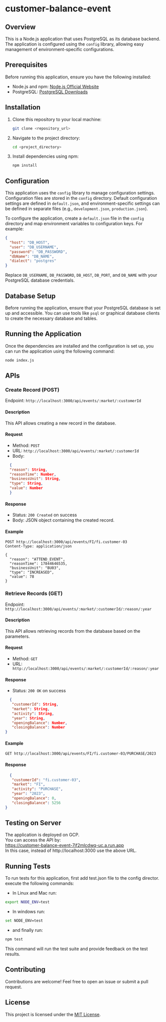 # customer-balance-event

## Overview
This is a Node.js application that uses PostgreSQL as its database backend. The application is configured using the `config` library, allowing easy management of environment-specific configurations.

## Prerequisites
Before running this application, ensure you have the following installed:

- Node.js and npm: [Node.js Official Website](https://nodejs.org/)
- PostgreSQL: [PostgreSQL Downloads](https://www.postgresql.org/download/)

## Installation
1. Clone this repository to your local machine:

    ```bash
    git clone <repository_url>
    ```

2. Navigate to the project directory:

    ```bash
    cd <project_directory>
    ```

3. Install dependencies using npm:

    ```bash
    npm install
    ```

## Configuration
This application uses the `config` library to manage configuration settings. Configuration files are stored in the `config` directory. Default configuration settings are defined in `default.json`, and environment-specific settings can be defined in separate files (e.g., `development.json`, `production.json`).

To configure the application, create a `default.json` file in the `config` directory and map environment variables to configuration keys. For example:

```json
{
  "host": "DB_HOST",
  "user": "DB_USERNAME",
  "password": "DB_PASSWORD",
  "dbName": "DB_NAME",
  "dialect": "postgres"
}
```

Replace `DB_USERNAME`, `DB_PASSWORD`, `DB_HOST`, `DB_PORT`, and `DB_NAME` with your PostgreSQL database credentials.

## Database Setup
Before running the application, ensure that your PostgreSQL database is set up and accessible. You can use tools like `psql` or graphical database clients to create the necessary database and tables.

## Running the Application
Once the dependencies are installed and the configuration is set up, you can run the application using the following command:

```bash
node index.js
```





## APIs

### Create Record (POST)
Endpoint: `http://localhost:3000/api/events/:market/:customerId`

#### Description
This API allows creating a new record in the database.

#### Request
- Method: `POST`
- URL: `http://localhost:3000/api/events/:market/:customerId`
- Body: 
```json
  {
  "reason": String,
  "reasonTime": Number,
  "businessUnit": String,
  "type": String,
  "value": Number
  }
```

#### Response
- Status: `200 Created` on success
- Body: JSON object containing the created record.

#### Example
```http
POST http://localhost:3000/api/events/FI/fi.customer-03
Content-Type: application/json

{
  "reason": "ATTEND_EVENT",
  "reasonTime": 17844646535,
  "businessUnit": "BU03",
  "type": "INCREASED",
  "value": 78
}
```

### Retrieve Records (GET)
Endpoint: `http://localhost:3000/api/events/:market/:customerId/:reason/:year`

#### Description
This API allows retrieving records from the database based on the parameters.

#### Request
- Method: `GET`
- URL: ` http://localhost:3000/api/events/:market/:customerId/:reason/:year`

#### Response
- Status: `200 OK` on success
```json
  {
   "customerId": String,
   "market": String,
   "activity": String,
   "year": String,
   "openingBalance": Number,
   "closingBalance": Number
}
```

#### Example
```http
GET http://localhost:3000/api/events/FI/fi.customer-03/PURCHASE/2023
```
#### Response
```json
  {
   "customerId": "fi.customer-03",
   "market": "FI",
   "activity": "PURCHASE",
   "year": "2023",
   "openingBalance": 0,
   "closingBalance": 5256
}
```
## Testing on Server

The application is deployed on GCP. <br>
You can access the API by:<br> 
https://customer-balance-event-7if2mlcdwq-uc.a.run.app <br>
In this case, instead of http://localhost:3000 use the above URL.

## Running Tests
To run tests for this application, first add test.json file to the config director. execute the following commands:
- In Linux and Mac run:
```bash
export NODE_ENV=test
```
- In windows run:
```bash
set NODE_ENV=test
```
- and finally run:
```bash
npm test
```

This command will run the test suite and provide feedback on the test results.

## Contributing
Contributions are welcome! Feel free to open an issue or submit a pull request.

## License
This project is licensed under the [MIT License](LICENSE).
```
